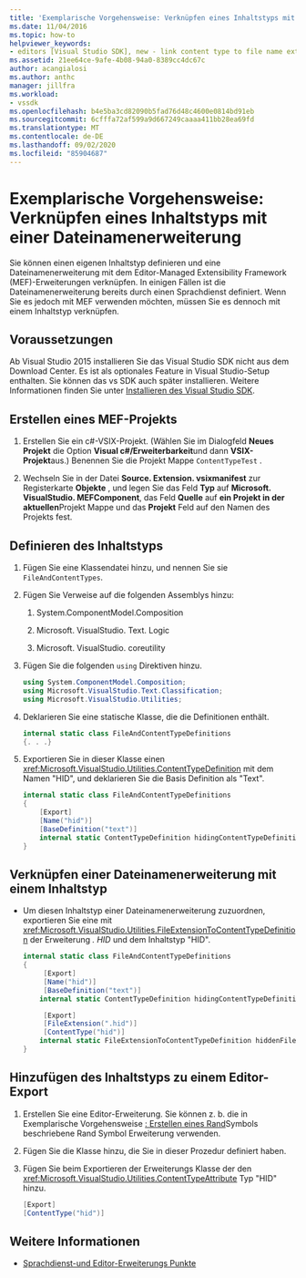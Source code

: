 ```yaml
---
title: 'Exemplarische Vorgehensweise: Verknüpfen eines Inhaltstyps mit einer Dateinamenerweiterung | Microsoft-Dokumentation'
ms.date: 11/04/2016
ms.topic: how-to
helpviewer_keywords:
- editors [Visual Studio SDK], new - link content type to file name extension
ms.assetid: 21ee64ce-9afe-4b08-94a0-8389cc4dc67c
author: acangialosi
ms.author: anthc
manager: jillfra
ms.workload:
- vssdk
ms.openlocfilehash: b4e5ba3cd82090b5fad76d48c4600e0814bd91eb
ms.sourcegitcommit: 6cfffa72af599a9d667249caaaa411bb28ea69fd
ms.translationtype: MT
ms.contentlocale: de-DE
ms.lasthandoff: 09/02/2020
ms.locfileid: "85904687"
---
```

# <a name="walkthrough-link-a-content-type-to-a-file-name-extension"></a>Exemplarische Vorgehensweise: Verknüpfen eines Inhaltstyps mit einer Dateinamenerweiterung
Sie können einen eigenen Inhaltstyp definieren und eine Dateinamenerweiterung mit dem Editor-Managed Extensibility Framework (MEF)-Erweiterungen verknüpfen. In einigen Fällen ist die Dateinamenerweiterung bereits durch einen Sprachdienst definiert. Wenn Sie es jedoch mit MEF verwenden möchten, müssen Sie es dennoch mit einem Inhaltstyp verknüpfen.

## <a name="prerequisites"></a>Voraussetzungen
 Ab Visual Studio 2015 installieren Sie das Visual Studio SDK nicht aus dem Download Center. Es ist als optionales Feature in Visual Studio-Setup enthalten. Sie können das vs SDK auch später installieren. Weitere Informationen finden Sie unter [Installieren des Visual Studio SDK](../extensibility/installing-the-visual-studio-sdk.md).

## <a name="create-a-mef-project"></a>Erstellen eines MEF-Projekts

1. Erstellen Sie ein c#-VSIX-Projekt. (Wählen Sie im Dialogfeld **Neues Projekt** die Option **Visual c#/Erweiterbarkeit**und dann **VSIX-Projekt**aus.) Benennen Sie die Projekt Mappe `ContentTypeTest` .

2. Wechseln Sie in der Datei **Source. Extension. vsixmanifest** zur Registerkarte **Objekte** , und legen Sie das Feld **Typ** auf **Microsoft. VisualStudio. MEFComponent**, das Feld **Quelle** auf **ein Projekt in der aktuellen**Projekt Mappe und das **Projekt** Feld auf den Namen des Projekts fest.

## <a name="define-the-content-type"></a>Definieren des Inhaltstyps

1. Fügen Sie eine Klassendatei hinzu, und nennen Sie sie `FileAndContentTypes`.

2. Fügen Sie Verweise auf die folgenden Assemblys hinzu:

    1. System.ComponentModel.Composition

    2. Microsoft. VisualStudio. Text. Logic

    3. Microsoft. VisualStudio. coreutility

3. Fügen Sie die folgenden `using` Direktiven hinzu.

    ```csharp
    using System.ComponentModel.Composition;
    using Microsoft.VisualStudio.Text.Classification;
    using Microsoft.VisualStudio.Utilities;

    ```

4. Deklarieren Sie eine statische Klasse, die die Definitionen enthält.

    ```csharp
    internal static class FileAndContentTypeDefinitions
    {. . .}
    ```

5. Exportieren Sie in dieser Klasse einen <xref:Microsoft.VisualStudio.Utilities.ContentTypeDefinition> mit dem Namen "HID", und deklarieren Sie die Basis Definition als "Text".

    ```csharp
    internal static class FileAndContentTypeDefinitions
    {
        [Export]
        [Name("hid")]
        [BaseDefinition("text")]
        internal static ContentTypeDefinition hidingContentTypeDefinition;
    }
    ```

## <a name="link-a-file-name-extension-to-a-content-type"></a>Verknüpfen einer Dateinamenerweiterung mit einem Inhaltstyp

- Um diesen Inhaltstyp einer Dateinamenerweiterung zuzuordnen, exportieren Sie eine mit <xref:Microsoft.VisualStudio.Utilities.FileExtensionToContentTypeDefinition> der Erweiterung *. HID* und dem Inhaltstyp "HID".

    ```csharp
    internal static class FileAndContentTypeDefinitions
    {
         [Export]
         [Name("hid")]
         [BaseDefinition("text")]
        internal static ContentTypeDefinition hidingContentTypeDefinition;

         [Export]
         [FileExtension(".hid")]
         [ContentType("hid")]
        internal static FileExtensionToContentTypeDefinition hiddenFileExtensionDefinition;
    }
    ```

## <a name="add-the-content-type-to-an-editor-export"></a>Hinzufügen des Inhaltstyps zu einem Editor-Export

1. Erstellen Sie eine Editor-Erweiterung. Sie können z. b. die in Exemplarische Vorgehensweise [: Erstellen eines Rand](../extensibility/walkthrough-creating-a-margin-glyph.md)Symbols beschriebene Rand Symbol Erweiterung verwenden.

2. Fügen Sie die Klasse hinzu, die Sie in dieser Prozedur definiert haben.

3. Fügen Sie beim Exportieren der Erweiterungs Klasse der den <xref:Microsoft.VisualStudio.Utilities.ContentTypeAttribute> Typ "HID" hinzu.

    ```csharp
    [Export]
    [ContentType("hid")]
    ```

## <a name="see-also"></a>Weitere Informationen
- [Sprachdienst-und Editor-Erweiterungs Punkte](../extensibility/language-service-and-editor-extension-points.md)
